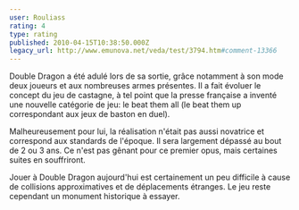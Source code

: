 ```yaml
---
user: Rouliass
rating: 4
type: rating
published: 2010-04-15T10:38:50.000Z
legacy_url: http://www.emunova.net/veda/test/3794.htm#comment-13366
---
```

Double Dragon a été adulé lors de sa sortie, grâce notamment à son mode deux joueurs et aux nombreuses armes présentes. Il a fait évoluer le concept du jeu de castagne, à tel point que la presse française a inventé une nouvelle catégorie de jeu: le beat them all (le beat them up correspondant aux jeux de baston en duel).

Malheureusement pour lui, la réalisation n'était pas aussi novatrice et correspond aux standards de l'époque. Il sera largement dépassé au bout de 2 ou 3 ans. Ce n'est pas gênant pour ce premier opus, mais certaines suites en souffriront.

Jouer à Double Dragon aujourd'hui est certainement un peu difficile à cause de collisions approximatives et de déplacements étranges. Le jeu reste cependant un monument historique à essayer.